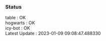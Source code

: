 ### Status


table : OK  
hogwarts : OK  
icy-bot : OK  
Latest Update : 2023-01-09 09:08:47.488330
